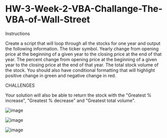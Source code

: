 # HW-3-Week-2-VBA-Challange-The-VBA-of-Wall-Street
Instructions


Create a script that will loop through all the stocks for one year and output the following information.
The ticker symbol.
Yearly change from opening price at the beginning of a given year to the closing price at the end of that year.
The percent change from opening price at the beginning of a given year to the closing price at the end of that year.
The total stock volume of the stock.
You should also have conditional formatting that will highlight positive change in green and negative change in red.


CHALLENGES


Your solution will also be able to return the stock with the "Greatest % increase", "Greatest % decrease" and "Greatest total volume".

![image](https://user-images.githubusercontent.com/85531280/123685037-354f3780-d81c-11eb-9243-c27c42a70d96.png)

![image](https://user-images.githubusercontent.com/85531280/123685057-3d0edc00-d81c-11eb-8b4c-ef5cd6842b20.png)

![image](https://user-images.githubusercontent.com/85531280/123685068-4304bd00-d81c-11eb-969e-4e2b478839dc.png)
